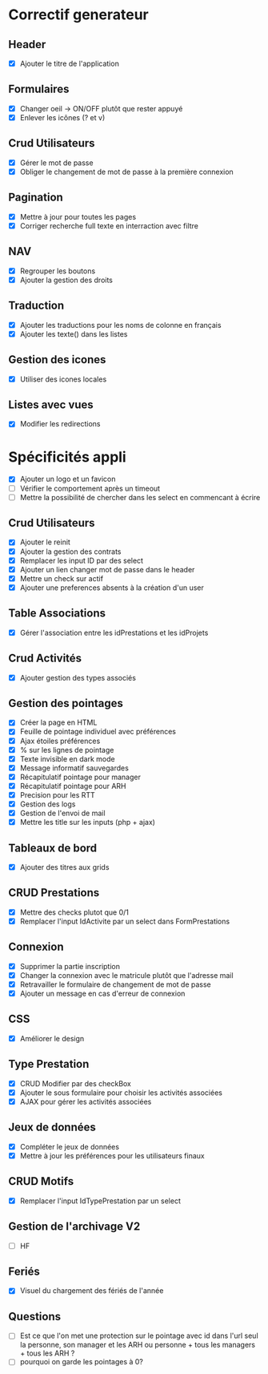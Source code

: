 # Correctif generateur

## Header

* [X] Ajouter le titre de l'application

## Formulaires

* [X] Changer oeil -> ON/OFF plutôt que rester appuyé
* [X] Enlever les icônes (? et v)

## Crud Utilisateurs

* [X] Gérer le mot de passe
* [X] Obliger le changement de mot de passe à la première connexion

## Pagination

* [X] Mettre à jour pour toutes les pages
* [X] Corriger recherche full texte en interraction avec filtre

## NAV

* [X] Regrouper les boutons
* [X] Ajouter la gestion des droits

## Traduction

* [X] Ajouter les traductions pour les noms de colonne en français
* [X] Ajouter les texte() dans les listes

## Gestion des icones

* [X] Utiliser des icones locales

## Listes avec vues

* [X] Modifier les redirections

# Spécificités appli

* [X] Ajouter un logo et un favicon
* [ ] Vérifier le comportement après un timeout
* [ ] Mettre la possibilité de chercher dans les select en commencant à écrire

## Crud Utilisateurs

* [X] Ajouter le reinit
* [X] Ajouter la gestion des contrats
* [X] Remplacer les input ID par des select
* [X] Ajouter un lien changer mot de passe dans le header
* [X] Mettre un check sur actif
* [X] Ajouter une preferences absents à la création d'un user

## Table Associations

* [X] Gérer l'association entre les idPrestations et les idProjets

## Crud Activités

* [X] Ajouter gestion des types associés

## Gestion des pointages

* [X] Créer la page en HTML
* [X] Feuille de pointage individuel avec préférences
* [X] Ajax étoiles préférences
* [X] % sur les lignes de pointage
* [X] Texte invisible en dark mode
* [X] Message informatif sauvegardes
* [X] Récapitulatif pointage pour manager
* [X] Récapitulatif pointage pour ARH
* [X] Precision pour les RTT
* [X] Gestion des logs
* [X] Gestion de l'envoi de mail
* [X] Mettre les title sur les inputs (php + ajax)

## Tableaux de bord

* [X] Ajouter des titres aux grids

## CRUD Prestations

* [X] Mettre des checks plutot que 0/1
* [X] Remplacer l'input IdActivite par un select dans FormPrestations

## Connexion

* [X] Supprimer la partie inscription
* [X] Changer la connexion avec le matricule plutôt que l'adresse mail
* [X] Retravailler le formulaire de changement de mot de passe
* [X] Ajouter un message en cas d'erreur de connexion

## CSS

* [X] Améliorer le design

## Type Prestation

* [X] CRUD Modifier par des checkBox
* [X] Ajouter le sous formulaire pour choisir les activités associées
* [X] AJAX pour gérer les activités associées

## Jeux de données

* [X] Compléter le jeux de données
* [X] Mettre à jour les préférences pour les utilisateurs finaux

## CRUD Motifs

* [X] Remplacer l'input IdTypePrestation par un select

## Gestion de l'archivage V2

* [ ] HF

## Feriés

* [X] Visuel du chargement des fériés de l'année

## Questions

* [ ] Est ce que l'on met une protection sur le pointage avec id dans l'url seul la personne, son manager et les ARH ou personne + tous les managers + tous les ARH ?
* [ ] pourquoi on garde les pointages à 0?
